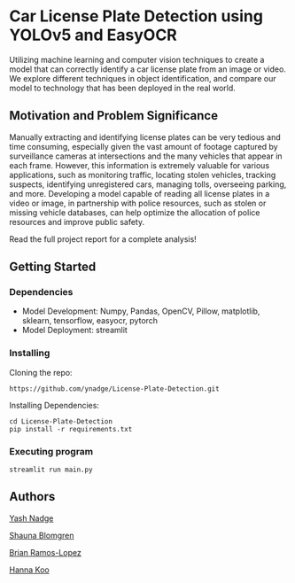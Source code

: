 # Car License Plate Detection using YOLOv5 and EasyOCR

Utilizing machine learning and computer vision techniques to create a model that can correctly identify a car license plate from an image or video. 
We explore different techniques in object identification, and compare our model to technology that has been deployed in the real world.

## Motivation and Problem Significance

Manually extracting and identifying license plates can be very tedious and time consuming, especially given the vast amount of footage captured by surveillance cameras at intersections and the many vehicles that appear in each frame. However, this information is extremely valuable for various applications, such as monitoring traffic, locating stolen vehicles, tracking suspects, identifying unregistered cars, managing tolls, overseeing parking, and more. Developing a model capable of reading all license plates in a video or image, in partnership with police resources, such as stolen or missing vehicle databases, can help optimize the allocation of police resources and improve public safety.

Read the full project report for a complete analysis!

## Getting Started

### Dependencies

* Model Development: Numpy, Pandas, OpenCV, Pillow, matplotlib, sklearn, tensorflow, easyocr, pytorch
* Model Deployment: streamlit

### Installing

Cloning the repo:
```
https://github.com/ynadge/License-Plate-Detection.git
```
Installing Dependencies:
  ```
  cd License-Plate-Detection
  pip install -r requirements.txt
  ```

### Executing program
```
streamlit run main.py
```

## Authors 
[Yash Nadge](https://github.com/ynadge)

[Shauna Blomgren](https://github.com/svblomg)

[Brian Ramos-Lopez](https://github.com/bframos8)

[Hanna Koo](https://github.com/hannnakoo)

